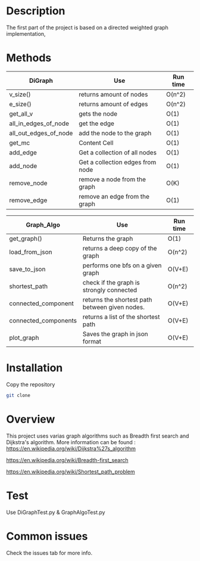 # Description
The first part of the project is based on a directed weighted graph implementation,

# Methods
| DiGraph  | Use | Run time | 
| ------------- | ------------- | --------|
| v_size() | returns amount of nodes  | O(n^2) | 
| e_size()  | returns amount of edges  | O(n^2) | 
| get_all_v  | gets the node  | O(1) |
| all_in_edges_of_node | get the edge  | O(1) | 
| all_out_edges_of_node  | add the node to the graph  | O(1) | 
| get_mc  | Content Cell  | O(1) | 
| add_edge  | Get a collection of all nodes  | O(1) | 
| add_node  | Get a collection edges from node  | O(1) | 
| remove_node  | remove a node from the graph  | O(K) | 
| remove_edge  | remove an edge from the graph  | O(1) | 


| Graph_Algo  | Use | Run time | 
| ------------- | ------------- | --------|
| get_graph()  | Returns the graph  | O(1) | 
| load_from_json  | returns a deep copy of the graph | O(n^2) |
| save_to_json | performs one bfs on a given graph  | O(V+E) | 
| shortest_path  | check if the graph is strongly connected  | O(n^2) | 
| connected_component  | returns the shortest path between given nodes.  | O(V+E) | 
| connected_components  | returns a list of the shortest path  | O(V+E) | 
| plot_graph  | Saves the graph in json format  | O(V+E) | 


# Installation
Copy the repository

```bash
git clone
```

# Overview

This project uses varias graph algorithms such as Breadth first search and Dijkstra's algorithm.
More information can be found : 
https://en.wikipedia.org/wiki/Dijkstra%27s_algorithm

https://en.wikipedia.org/wiki/Breadth-first_search

https://en.wikipedia.org/wiki/Shortest_path_problem



# Test
Use DiGraphTest.py & GraphAlgoTest.py

# Common issues
Check the issues tab for more info.